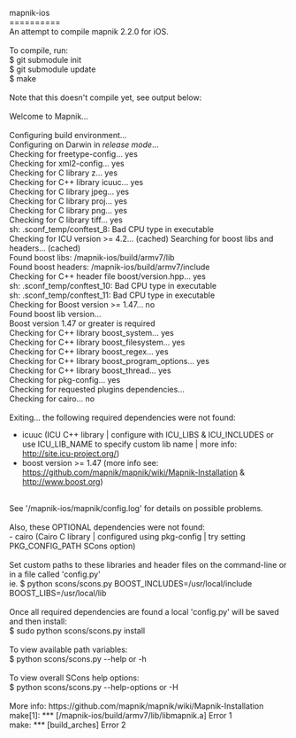 mapnik-ios<br/>
==========<br/>
An attempt to compile mapnik 2.2.0 for iOS.<br/>
<br/>
To compile, run:<br/>
$ git submodule init<br/>
$ git submodule update<br/>
$ make<br/>
<br/>
Note that this doesn't compile yet, see output below:<br/>
<br/>
Welcome to Mapnik...<br/>
<br/>
Configuring build environment...<br/>
Configuring on Darwin in *release mode*...<br/>
Checking for freetype-config... yes<br/>
Checking for xml2-config... yes<br/>
Checking for C library z... yes<br/>
Checking for C++ library icuuc... yes<br/>
Checking for C library jpeg... yes<br/>
Checking for C library proj... yes<br/>
Checking for C library png... yes<br/>
Checking for C library tiff... yes<br/>
sh: .sconf_temp/conftest_8: Bad CPU type in executable<br/>
Checking for ICU version >= 4.2... (cached) Searching for boost libs and headers... (cached) <br/>
Found boost libs: <some-path>/mapnik-ios/build/armv7/lib<br/>
Found boost headers: <some-path>/mapnik-ios/build/armv7/include<br/>
Checking for C++ header file boost/version.hpp... yes<br/>
sh: .sconf_temp/conftest_10: Bad CPU type in executable<br/>
sh: .sconf_temp/conftest_11: Bad CPU type in executable<br/>
Checking for Boost version >= 1.47... no<br/>
Found boost lib version... <br/>
Boost version 1.47 or greater is required<br/>
Checking for C++ library boost_system... yes<br/>
Checking for C++ library boost_filesystem... yes<br/>
Checking for C++ library boost_regex... yes<br/>
Checking for C++ library boost_program_options... yes<br/>
Checking for C++ library boost_thread... yes<br/>
Checking for pkg-config... yes<br/>
Checking for requested plugins dependencies...<br/>
Checking for cairo... no<br/>
<br/>
Exiting... the following required dependencies were not found:<br/>
   - icuuc (ICU C++ library | configure with ICU_LIBS & ICU_INCLUDES or use ICU_LIB_NAME to specify custom lib name  | more info: http://site.icu-project.org/)<br/>
   - boost version >= 1.47 (more info see: https://github.com/mapnik/mapnik/wiki/Mapnik-Installation & http://www.boost.org)<br/>
<br/>
See '<some-path>/mapnik-ios/mapnik/config.log' for details on possible problems.<br/>
<br/>
Also, these OPTIONAL dependencies were not found:<br/>
   - cairo (Cairo C library | configured using pkg-config | try setting PKG_CONFIG_PATH SCons option)<br/>
<br/>
Set custom paths to these libraries and header files on the command-line or in a file called 'config.py'<br/>
    ie. $ python scons/scons.py BOOST_INCLUDES=/usr/local/include BOOST_LIBS=/usr/local/lib<br/>
<br/>
Once all required dependencies are found a local 'config.py' will be saved and then install:<br/>
    $ sudo python scons/scons.py install<br/>
<br/>
To view available path variables:<br/>
    $ python scons/scons.py --help or -h<br/>
<br/>
To view overall SCons help options:<br/>
    $ python scons/scons.py --help-options or -H<br/>
<br/>
More info: https://github.com/mapnik/mapnik/wiki/Mapnik-Installation<br/>
make[1]: *** [<some-path>/mapnik-ios/build/armv7/lib/libmapnik.a] Error 1<br/>
make: *** [build_arches] Error 2<br/>
